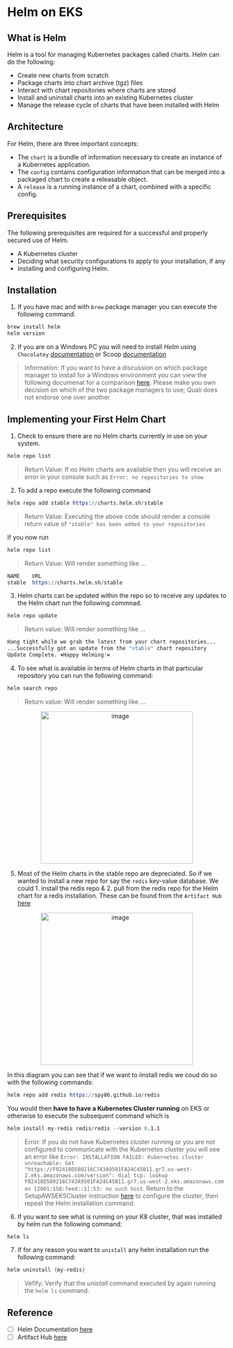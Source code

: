# Helm on EKS

## What is Helm
Helm is a tool for managing Kubernetes packages called charts. Helm can do the following:

+ Create new charts from scratch
+ Package charts into chart archive (tgz) files
+ Interact with chart repositories where charts are stored
+ Install and uninstall charts into an existing Kubernetes cluster
+ Manage the release cycle of charts that have been installed with Helm

## Architecture
For Helm, there are three important concepts:

+ The `chart` is a bundle of information necessary to create an instance of a Kubernetes application.
+ The `config` contains configuration information that can be merged into a packaged chart to create a releasable object.
+ A `release` is a running instance of a chart, combined with a specific config.

## Prerequisites
The following prerequisites are required for a successful and properly secured use of Helm.

+ A Kubernetes cluster
+ Deciding what security configurations to apply to your installation, if any
+ Installing and configuring Helm.

## Installation

1. If you have mac and with `brew` package manager you can execute the following command. 

```s
brew install helm
helm version
```

2. If you are on a Windows PC you will need to install _Helm_ using `Chocolatey` [documentation](https://chocolatey.org/install) or Scoop [documentation](https://scoop.sh/)

> Information: If you want to have a discussion on which package manager to install for a Windows environment you can view the following documenat for a comparison [here](https://www.onmsft.com/feature/scoop-or-chocolatey-which-windows-10-package-manager-should-you-use). Please make you own decision on which of the two package managers to use; Quali does not endorse one over another. 

## Implementing your First Helm Chart

1. Check to ensure there are no Helm charts currently in use on your system. 

```s
helm repo list
```

> Return Value: If no Helm charts are available then you will receive an error in your console such as `Error: no repositories to show`

2. To add a repo execute the following command

```s
helm repo add stable https://charts.helm.sh/stable
```

> Return Value: Executing the above code should render a console return value of `"stable" has been added to your repositories`

If you now run 

```s
helm repo list
```

> Return Value: Will render something like ...
```s
NAME    URL                          
stable  https://charts.helm.sh/stable
```

3. Helm charts can be updated within the repo so to receive any updates to the Helm chart run the following commnad.

```s
helm repo update 
```

> Return value: Will render something like ...

```s
Hang tight while we grab the latest from your chart repositories...
...Successfully got an update from the "stable" chart repository
Update Complete. ⎈Happy Helming!⎈
```

4. To see what is available in terms of Helm charts in that particular repository you can run the following command: 

```s 
helm search repo
```

> Return value: Will render something like ...

<p align="center">
<img width="350" alt="image" src="https://user-images.githubusercontent.com/8760590/199389922-3071c28d-8f61-49b6-8da0-d17379b2c95e.png">
</p>

5. Most of the Helm charts in the stable repo are depreciated. So if we wanted to install a new repo for say the `redis` key-value database. We could 1. install the redis repo & 2. pull from the redis repo for the Helm chart for a redis installation. These can be found from the `Artifact Hub` [here](https://artifacthub.io/packages/helm/redis/redis)

<p align="center">
<img width="350" alt="image" src="https://user-images.githubusercontent.com/8760590/199390680-a0ce310f-4faa-4ce6-8f86-bdbe5ee0ffbb.png">
</p>


In this diagram you can see that if we want to iinstall redis we coud do so with the following commands: 

```s
helm repo add redis https://spy86.github.io/redis
```

You would then **have to have a Kubernetes Cluster running** on EKS or otherwise to execute the subsequent command which is 
```s
helm install my-redis redis/redis --version 0.1.1
```

> Error: If you do not have Kubernetes cluster running or you are not configured to communicate with the Kubernetes cluster you will see an error like `Error: INSTALLATION FAILED: Kubernetes cluster unreachable: Get "https://F02418D580216C743A9501FA24C45B11.gr7.us-west-2.eks.amazonaws.com/version": dial tcp: lookup F02418D580216C743A9501FA24C45B11.gr7.us-west-2.eks.amazonaws.com on [2001:558:feed::1]:53: no such host`. Return to the SetupAWSEKSCluster instruction [here](https://github.com/rodriggj/aws-eks/tree/master/01_SetupAWSEKSCluster#options) to configure the cluster, then repeat the Helm installation command. 

6. If you want to see what is running on your K8 cluster, that was installed by helm run the following command: 

```s
helm ls
```

7. If for any reason you want to `unistall` any helm installation run the following command: 

```s
helm uninstall {my-redis}
```

> Vefify: Verify that the _unistall_ command executed by again running the `helm ls` command. 

## Reference 

- [ ] Helm Documentation [here](https://helm.sh/)
- [ ] Artifact Hub [here](https://artifacthub.io/)